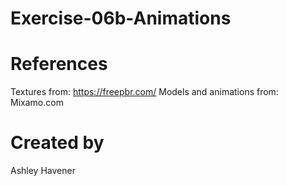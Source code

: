 # Exercise-06b-Animations

# References

Textures from: https://freepbr.com/
Models and animations from: Mixamo.com

# Created by 
Ashley Havener
